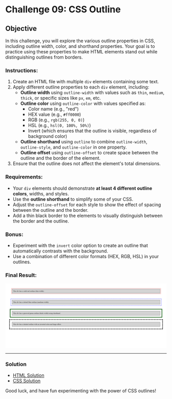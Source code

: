 # Challenge 09: CSS Outline 

## Objective
In this challenge, you will explore the various outline properties in CSS, including outline width, color, and shorthand properties. Your goal is to practice using these properties to make HTML elements stand out while distinguishing outlines from borders.

### Instructions:
1. Create an HTML file with multiple `div` elements containing some text.
2. Apply different outline properties to each `div` element, including:
   - **Outline width** using `outline-width` with values such as `thin`, `medium`, `thick`, or specific sizes like `px`, `em`, etc.
   - **Outline color** using `outline-color` with values specified as:
     - Color name (e.g., "red")
     - HEX value (e.g., `#ff0000`)
     - RGB (e.g., `rgb(255, 0, 0)`)
     - HSL (e.g., `hsl(0, 100%, 50%)`)
     - Invert (which ensures that the outline is visible, regardless of background color)
   - **Outline shorthand** using `outline` to combine `outline-width`, `outline-style`, and `outline-color` in one property.
   - **Outline offset** using `outline-offset` to create space between the outline and the border of the element.
3. Ensure that the outline does not affect the element's total dimensions.

### Requirements:
- Your `div` elements should demonstrate **at least 4 different outline colors**, widths, and styles.
- Use the **outline shorthand** to simplify some of your CSS.
- Adjust the `outline-offset` for each style to show the effect of spacing between the outline and the border.
- Add a thin black border to the elements to visually distinguish between the border and the outline.

### Bonus:
- Experiment with the `invert` color option to create an outline that automatically contrasts with the background.
- Use a combination of different color formats (HEX, RGB, HSL) in your outlines.

### Final Result:

![Final Result Image](../Images/Challenge9Result.png)

---

### Solution

- [HTML Solution](./index.html)
- [CSS Solution](./styles.css)

Good luck, and have fun experimenting with the power of CSS outlines!

